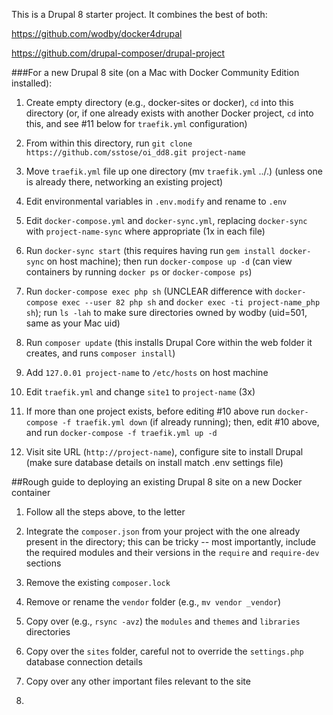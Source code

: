 This is a Drupal 8 starter project. It combines the best of both:

https://github.com/wodby/docker4drupal

https://github.com/drupal-composer/drupal-project

###For a new Drupal 8 site (on a Mac with Docker Community Edition installed):

1. Create empty directory (e.g., docker-sites or docker), `cd` into this directory (or, if one already exists with another Docker project, `cd` into this, and see #11 below for `traefik.yml` configuration)

2. From within this directory, run `git clone https://github.com/sstose/oi_dd8.git project-name`

3. Move `traefik.yml` file up one directory (mv `traefik.yml` ../.) (unless one is already there, networking an existing project)

4. Edit environmental variables in `.env.modify` and rename to `.env`

5. Edit `docker-compose.yml` and `docker-sync.yml`, replacing `docker-sync` with `project-name-sync` where appropriate (1x in each file)

6. Run `docker-sync start` (this requires having run `gem install docker-sync` on host machine); then run `docker-compose up -d` (can view containers by running `docker ps` or `docker-compose ps`)

7. Run `docker-compose exec php sh` (UNCLEAR difference with `docker-compose exec --user 82 php sh` and `docker exec -ti project-name_php sh`); run `ls -lah` to make sure directories owned by wodby (uid=501, same as your Mac uid)

8. Run `composer update` (this installs Drupal Core within the web folder it creates, and runs `composer install`)

9. Add `127.0.01 project-name` to `/etc/hosts` on host machine

10. Edit `traefik.yml` and change `site1` to `project-name` (3x)

11. If more than one project exists, before editing #10 above run `docker-compose -f traefik.yml down` (if already running); then, edit #10 above, and run `docker-compose -f traefik.yml up -d`

12. Visit site URL (`http://project-name`), configure site to install Drupal (make sure database details on install match .env settings file)





##Rough guide to deploying an existing Drupal 8 site on a new Docker container

1. Follow all the steps above, to the letter

2. Integrate the `composer.json` from your project with the one already present in the directory; this can be tricky -- most importantly, include the required modules and their versions in the `require` and `require-dev` sections

3. Remove the existing `composer.lock`

2. Remove or rename the `vendor` folder (e.g., `mv vendor _vendor`)

3. Copy over (e.g., `rsync -avz`) the `modules` and `themes` and `libraries` directories

4. Copy over the `sites` folder, careful not to override the `settings.php` database connection details

5. Copy over any other important files relevant to the site

6.
